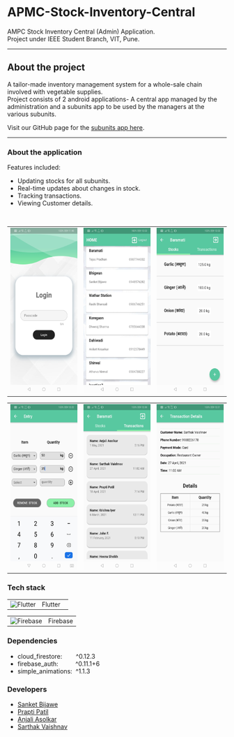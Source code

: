 # APMC-Stock-Inventory-Central
AMPC Stock Inventory Central (Admin) Application. <br>Project under IEEE Student Branch, VIT, Pune.<hr>

## About the project

A tailor-made inventory management system for a whole-sale chain involved with vegetable supplies.<br>
Project consists of 2 android applications- A central app managed by the administration and a subunits app to be used by the managers at the various subunits.

Visit our GitHub page for the <a href = "https://github.com/IEEE-SB-VIT-Pune/APMC-Stock-Inventory-SubUnit">subunits app here</a>.
<hr>

### About the application

Features included:
<ul>
 <li> Updating stocks for all subunits.
 <li> Real-time updates about changes in stock.  
 <li> Tracking transactions.
 <li> Viewing Customer details.
</ul><br>

<table>
  <tr>
    <td><img src = "https://github.com/IEEE-SB-VIT-Pune/APMC-Stock-Inventory-Central/blob/master/assets/images/login.jpeg" alt = "LoginPage" width = "180" height = "380"></td>
    <td><img src = "https://github.com/IEEE-SB-VIT-Pune/APMC-Stock-Inventory-Central/blob/master/assets/images/StoreList.jpeg" alt = "StoreList" width = "180" height = "380"></td>
    <td><img src = "https://github.com/IEEE-SB-VIT-Pune/APMC-Stock-Inventory-Central/blob/master/assets/images/Stocks.jpeg" alt = "Stocks" width = "180" height = "380"></td>
  </tr>
</table>
<table>
  <tr>
    <td><img src = "https://github.com/IEEE-SB-VIT-Pune/APMC-Stock-Inventory-Central/blob/master/assets/images/UpdatingStock.jpeg" alt = "UpdatingStock" width = "180" height = "380"></td>
    <td><img src = "https://github.com/IEEE-SB-VIT-Pune/APMC-Stock-Inventory-Central/blob/master/assets/images/Transactions.jpeg" alt = "Transactions" width = "180" height = "380"></td>
    <td><img src = "https://github.com/IEEE-SB-VIT-Pune/APMC-Stock-Inventory-Central/blob/master/assets/images/TransactionDetails.jpeg" alt = "TransactionDetails" width = "180" height = "380"></td>
  </tr>
</table>


### Tech stack

<table>
  <tr>
    <td><img src = "https://cdn.icon-icons.com/icons2/2107/PNG/512/file_type_flutter_icon_130599.png" alt="Flutter" width="50" height="50"></td>
    <td>Flutter &nbsp&nbsp</td>
  </tr>
</table>
<table>
<tr>
    <td><img src = "https://cdn4.iconfinder.com/data/icons/google-i-o-2016/512/google_firebase-2-512.png" alt="Firebase" width="50" height="50"></td>
    <td>Firebase</td>
  </tr>  
</table>

### Dependencies
<ul>
 <li> cloud_firestore:&nbsp &nbsp &nbsp &nbsp ^0.12.3
 <li> firebase_auth:&nbsp &nbsp &nbsp &nbsp &nbsp ^0.11.1+6
 <li> simple_animations:&nbsp ^1.1.3
</ul>  

### Developers

<ul>
 <li><a href="https://www.linkedin.com/in/sanket-bijawe/" > Sanket Bijawe</a> 
 <li><a href="https://www.linkedin.com/in/prapti-patil-02ba72192/" > Prapti Patil </a> 
 <li><a href="https://www.linkedin.com/in/anjali-asolkar/"> Anjali Asolkar </a> 
 <li><a href="https://www.linkedin.com/in/sarthak-vaishnav-038a57174/" > Sarthak Vaishnav </a> 
</ul>


